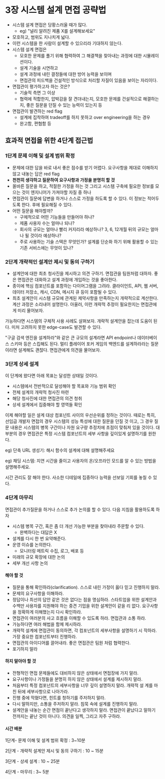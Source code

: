 # 3장 시스템 설계 면접 공략법

- 시스템 설계 면접은 당황스러울 때가 많다. 
  - eg) "널리 알려진 제품 X를 설계해보세요"
- 모호하고, 범위도 지나치게 넓다.
- 이런 시스템을 한 사람이 설계할 수 있으리라 기대하지 않는다. 
- 시스템 설계 면접은
  - 모호한 문제를 풀기 위해 협력하여 그 해결책을 찾아내는 과정에 대한 시뮬레이션이다.
  - 설계 기술을 시연하고
  - 설계 과정에 내린 결정들에 대한 방어 능력을 보이며
  - 면접관의 피드백을 건설적인 방식으로 처리할 자질이 있음을 보이는 자리이다.
- 면접관이 평가하고자 하는 것은?
  - 기술적 측면 그 이상
  - 협력에 적합한지, 압박감을 잘 견뎌내는지, 모호한 문제를 건설적으로 해결하는 지, 좋은 질문을 던질 수 있는 능력이 있는지 등
- 면접관이 발견하는 red flag
  - 설계에 집착하여 tradeoff를 하지 못하고 over engineering을 하는 경우
  - 완고함, 편협함 등

## 효과적 면접을 위한 4단계 접근법

### 1단계 문제 이해 및 설계 범위 확정

- 문제에 대한 답을 바로 내서 좋은 점수를 받기 어렵다. 요구사항을 제대로 이해하지 않고 내놓는 답은 red flag
- **천천히 생각하고 질문하여 요구사항과 가정을 분명히 할 것**
- 올바른 질문을 하고, 적절한 가정을 하는 것 그리고 시스템 구축에 필요한 정보를 모으는 것이 엔지니어가 가져야할 자질 중 하나
- 면접관이 질문에 답변을 하거나 스스로 가정을 하도록 할 수 있다. 이 정보는 적어두도록 한다. 후에 필요해질 수 있다.
- 어떤 질문을 해야할까?
  - 구체적으로 어떤 기능들을 만들어야 하나?
  - 제품 사용자 수는 얼마나 되나?
  - 회사의 규모는 얼마나 빨리 커지리라 예상하나? 3, 6, 12개월 뒤의 규모는 얼마나 될 것이라 예상하나?
  - 주로 사용하는 기술 스택은 무엇인가? 설계를 단순화 하기 위해 활용할 수 있는 기존 서비스에는 무엇이 있나?

### 2단계 개략적인 설계안 제시 및 동의 구하기

- 설계안에 대한 최초 청사진을 제시하고 의견 구하기. 면접관을 팀원처럼 대하자. 좋은 면접관은 대화하고 설계 과정에 개입하는 것을 좋아한다.
- 종이에 핵심 컴포넌트를 포함하는 다이어그램을 그려라. 클라이언트, API, 웹 서버, 데이터 저장소, 캐시, CDN, 메시지 큐 등이 포함될 수 있다.
- 최초 설계안이 시스템 규모에 관계된 제약사항을 만족하는지 개략적으로 계산한다. 계산 과정은 소리내어 설명한다. 아울러, 이런 개략적 추정이 필요한지는 면접관에게 미리 물어보자.

가능하다면 시스템의 구체적 사용 사례도 살펴보자. 개략적 설계안을 잡는데 도움이 된다. 미처 고려하지 못한 edge-case도 발견할 수 있다.

"구글 검색 엔진을 설계하라"와 같은 큰 규모의 설계라면 API endpoint나 데이터베이스 스키마 등은 스킵해도 된다. 멀티 플레이어 포커 게임의 백엔드를 설계하라라는 질문이라면 설계해도 괜찮다. 면접관에게 의견을 물어보자.

### 3단계 상세 설계

이 단계에 왔다면 아래 목표는 달성한 상태일 것이다.

- 시스템에서 전반적으로 달성해야 할 목표와 기능 범위 확인
- 전체 설계의 개략적 청사진 마련
- 해당 청사진에 대한 면접관의 의견 청취
- 상세 설계에서 집중해야 할 영역들 확인



이제 해야할 일은 설계 대상 컴포넌트 사이의 우선순위를 정하는 것이다. 때로는 특히, 선임급 개발자 면접의 경우 시스템의 성능 특성에 대한 질문을 던질 것 이고, 그 경우 질문 내용은 시스템의 병목 구간이나 자원 요구량 추정치에 초점이 맞춰져 있을 것이다. 대부분의 경우 면접관은 특정 시스템 컴포넌트의 세부 사항을 깊이있게 설명하기를 원한다. 

eg) 단축 URL 생성기: 해시 함수의 설계에 대해 설명해주세요

eg) 채딩 시스템: 지연 시간을 줄이고 사용자의 온/오프라인 모드를 알 수 있는 방법을 설명해주세요.



시간 관리도 잘 해야 한다. 사소한 디테일에 집중하다 능력을 선보일 기회를 놓칠 수 있다. 



### 4단계 마무리

면접관이 추가질문을 하거나 스스로 추가 논의를 할 수 있다. 다음 지침을 활용하도록 하자

- 시스템 병목 구간, 혹은 좀 더 개선 가능한 부분을 찾아내라 주문할 수 있다.
  - 완벽하다는 대답은 X
- 설계를 다시 한 번 요약해준다.
- 운영 이슈를 논의한다.
  - 모니터링 메트릭 수집, 로그, 배포 등
- 미래의 규모 확장에 대한 논의
- 세부 개선 사항 논의



#### 해야 할 것

- ﻿﻿질문을 통해 확인하라(clarification). 스스로 내린 가정이 옳다 믿고 진행하지 말라.
- ﻿﻿문제의 요구사항을 이해하라.
- ﻿﻿정답이나 최선의 답안 같은 것은 없다는 점을 명심하라. 스타트업을 위한 설계안과 수백만 사용자를 지원해야 하는 중견 기업을 위한 설계안이 같을 리 없다. 요구사항을 정확하게 이해했는지 다시 확인하라.
- ﻿﻿면접관이 여러분의 사고 흐름을 이해할 수 있도록 하라. 면접관과 소통 하라.
- ﻿﻿가능하다면 여러 해법을 함께 제시하라.
- ﻿﻿개략적 설계에 면접관이 동의하면, 각 컴포넌트의 세부사항을 설명하기 시 작하라. 가장 중요한 컴포넌트부터 진행하라.
- 면접관의 아이디어를 끌어내라. 좋은 면접관은 팀원 처럼 협력한다.
- 포기하지 말라



#### 하지 말아야 할 것

- ﻿﻿전형적인 면접 문제들에도 대비하지 않은 상태에서 면접장에 가지 말라.
- ﻿﻿요구사항이나 가정들을 분명히 하지 않은 상태에서 설계를 제시하지 말라.
- ﻿﻿처음부터 특정 컴포넌트의 세부사항을 너무 깊이 설명하지 말라. 개략적 설 계를 마친 뒤에 세부사항으로 나아가라.
- ﻿﻿진행 중에 막혔다면, 힌트를 청하기를 주저하지 말라.
- ﻿﻿다시 말하지만, 소통을 주저하지 말라. 침묵 속에 설계를 진행하지 말라.
- ﻿﻿설계안을 내놓는 순간 면점이 끝난다고 생각하지 말라. 면접관이 끝났다고 말하기 전까지는 끝난 것이 아니다. 의견을 일찍, 그리고 자주 구하라.



#### 시간 배분

1단계- 문제 이해 및 설계 범위 확정 : 3~10분

2단계 - 개략적 설계안 제시 및 동의 구하기 : 10 ~ 15분

3단계 - 상세 설계 : 10 ~ 25분

4단계 - 마무리 : 3~ 5분